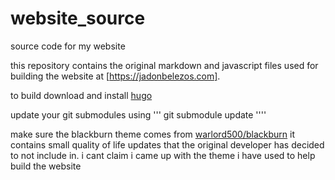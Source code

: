 # website_source
source code for my website

this repository contains the original markdown and javascript files used for building the website at 
[https://jadonbelezos.com]. 

to build download and install [hugo]


update your git submodules using 
'''
git submodule update
''''

make sure the blackburn theme comes from 
[warlord500/blackburn]
it contains small quality of life updates that the original developer has decided to not include in. 
i cant claim i came up with the theme i have used to help build the website





[hugo]: https://gohugo.io/
[warlord500/blackburn]: https://github.com/warlord500/blackburn
